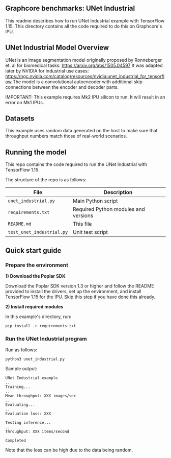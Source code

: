 ## Graphcore benchmarks: UNet Industrial

This readme describes how to run UNet Industrial example with TensorFlow 1.15. This directory contains all the code required to do this on Graphcore's IPU.

## UNet Industrial Model Overview

UNet is an image segmentation model originally proposed by Ronneberger et. al for biomedical tasks: https://arxiv.org/abs/1505.04597
It was adapted later by NVIDIA for industrial use cases: https://ngc.nvidia.com/catalog/resources/nvidia:unet_industrial_for_tensorflow
The model is a convolutional autoencoder with additional skip connections between the encoder and decoder parts.

IMPORTANT: This example requires Mk2 IPU silicon to run. It will result in an error on Mk1 IPUs.

## Datasets

This example uses random data generated on the host to make sure that throughput numbers match those of real-world scenarios.

## Running the model

This repo contains the code required to run the UNet Industrial with TensorFlow 1.15

The structure of the repo is as follows:

| File                      | Description                          |
| ------------------------- | ------------------------------------ |
| `unet_industrial.py`      | Main Python script                   |
| `requirements.txt`        | Required Python modules and versions |
| `README.md`               | This file                            |
| `test_unet_industrial.py` | Unit test script                     |


## Quick start guide

### Prepare the environment

**1) Download the Poplar SDK**

Download the Poplar SDK version 1.3 or higher and follow the README provided to install the drivers, set up the environment, and install TensorFlow 1.15 for the IPU. Skip this step if you have done this already.

**2) Install required modules**

In this example's directory, run:

```
pip install -r requirements.txt
```

### Run the UNet Industrial program

Run as follows:

```
python3 unet_industrial.py
```

Sample output:

```
UNet Industrial example
..
Training...
..
Mean throughput: XXX images/sec
..
Evaluating...
..
Evaluation loss: XXX

Testing inference...
..
Throughput: XXX items/second

Completed
```

Note that the loss can be high due to the data being random.